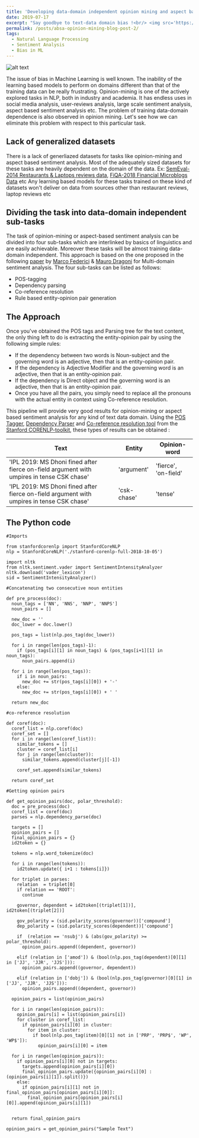 ```yaml
---
title: 'Developing data-domain independent opinion mining and aspect based sentiment analysis model in NLP'
date: 2019-07-17
excerpt: "Say goodbye to text-data domain bias !<br/> <img src='https://github.com/rajaswa/rajaswa.github.io/blob/master/images/blog2.png'>"
permalink: /posts/absa-opinion-mining-blog-post-2/
tags:
  - Natural Language Processing
  - Sentiment Analysis
  - Bias in ML
---
```


![alt text](https://github.com/rajaswa/rajaswa.github.io/blob/master/images/blog2.png)

The issue of bias in Machine Learning is well known. The inability of the learning based models to perform on domains different than that of the training data can be really frustrating. Opinion-mining is one of the actively explored tasks in NLP, both in industry and academia. It has endless uses in social media analysis, user-reviews analysis, large scale sentiment analysis, aspect based sentiment analysis etc. The problem of training data-domain dependence is also observed in opinion mining. Let's see how we can eliminate this problem with respect to this particular task.



## Lack of generalized datasets

There is a lack of generliazed datasets for tasks like opinion-mining and aspect based sentiment analysis. Most of the adequately sized datasets for these tasks are heavily dependent on the domain of the data. Ex: [SemEval-2014 Restaurants & Laptops reviews data](http://alt.qcri.org/semeval2014/task4/index.php?id=data-and-tools), [FiQA-2018 Financial Microblogs Data](https://sites.google.com/view/fiqa/home) etc Any learning based models for these tasks trained on these kind of datasets won't deliver on data from sources other than restaurant reviews, laptop reviews etc 

## Dividing the task into data-domain independent sub-tasks

The task of opinion-mining or aspect-based sentiment analysis can be divided into four sub-tasks which are interlinked by basics of linguistics and are easily achievable. Moreover these tasks will be almost training data-domain independent. This approach is based on the one proposed in the following [paper](http://ceur-ws.org/Vol-1874/paper_6.pdf) by [Marco Federici](https://scholar.google.com/citations?user=TfInmkIAAAAJ&hl=en) &  [Mauro Dragoni](https://scholar.google.com/citations?user=88gjGJ0AAAAJ&hl=en) for Multi-domain sentiment analysis. The four sub-tasks can be listed as follows:

*	POS-tagging 
*	Dependency parsing
*	Co-reference resolution
*	Rule based entity-opinion pair generation

## The Approach

Once you've obtained the POS tags and Parsing tree for the text content, the only thing left to do is extracting the entity-opinion pair by using the following simple rules:

*	If the dependency between two words is Noun-subject and the governing word is an adjective, then that is an entity-opinion pair.
*	If the dependency is Adjective Modifier and the governing word is an adjective, then that is an entity-opinion pair.
*	If the dependency is Direct object and the governing word is an adjective, then that is an entity-opinion pair.
*	Once you have all the pairs, you simply need to replace all the pronouns with the actual entity in context using Co-reference resolution.

This pipeline will provide very good results for opinion-mining or aspect based sentiment analysis for any kind of text data domain.
Using the [POS Tagger](https://nlp.stanford.edu/software/tagger.html), [Dependency Parser](https://nlp.stanford.edu/software/nndep.html) and [Co-reference resolution tool](https://stanfordnlp.github.io/CoreNLP/coref.html) from the [Stanford CORENLP-toolkit](https://stanfordnlp.github.io/CoreNLP/), these types of results can be obtained :

| Text  | Entity | Opinion-word |
| ------------- | ------------- | -------------
| 'IPL 2019: MS Dhoni fined after fierce on-field argument with umpires in tense CSK chase'  | 'argument'  | 'fierce', 'on-field' |
| 'IPL 2019: MS Dhoni fined after fierce on-field argument with umpires in tense CSK chase' | 'csk-chase'  | 'tense' |

## The Python code

```
#Imports

from stanfordcorenlp import StanfordCoreNLP
nlp = StanfordCoreNLP('./stanford-corenlp-full-2018-10-05')

import nltk
from nltk.sentiment.vader import SentimentIntensityAnalyzer
nltk.download('vader_lexicon')
sid = SentimentIntensityAnalyzer()
```

```
#Concatenating two consecutive noun entities

def pre_process(doc):
  noun_tags = ['NN', 'NNS', 'NNP', 'NNPS']
  noun_pairs = []
  
  new_doc = ''
  doc_lower = doc.lower() 
     
  pos_tags = list(nlp.pos_tag(doc_lower))
  
  for i in range(len(pos_tags)-1):
    if (pos_tags[i][1] in noun_tags) & (pos_tags[i+1][1] in noun_tags):
      noun_pairs.append(i)
     
  for i in range(len(pos_tags)):
    if i in noun_pairs:
      new_doc += str(pos_tags[i][0]) + '-'
    else:
      new_doc += str(pos_tags[i][0]) + ' '
      
  return new_doc
```

```
#co-reference resolution 

def coref(doc):
  coref_list = nlp.coref(doc)
  coref_set = []
  for i in range(len(coref_list)):
    similar_tokens = []
    cluster = coref_list[i]
    for j in range(len(cluster)):
      similar_tokens.append(cluster[j][-1])
    
    coref_set.append(similar_tokens)
  
  return coref_set

```

```
#Getting opinion pairs

def get_opinion_pairs(doc, polar_threshold):
  doc = pre_process(doc)
  coref_list = coref(doc)
  parses = nlp.dependency_parse(doc)
  
  targets = []
  opinion_pairs = []
  final_opinion_pairs = {}
  id2token = {}
  
  tokens = nlp.word_tokenize(doc)
  
  for i in range(len(tokens)):
    id2token.update({ i+1 : tokens[i]})
  
  for triplet in parses:
    relation  = triplet[0] 
    if relation == 'ROOT':
      continue
      
    governor, dependent = id2token[(triplet[1])], id2token[(triplet[2])]
    
    gov_polarity = (sid.polarity_scores(governor))['compound']
    dep_polarity = (sid.polarity_scores(dependent))['compound']
    
    if  (relation == 'nsubj') & (abs(gov_polarity) >= polar_threshold):
      opinion_pairs.append((dependent, governor))
      
    elif (relation in ['amod']) & (bool(nlp.pos_tag(dependent)[0][1] in ['JJ', 'JJR', 'JJS'])):
      opinion_pairs.append((governor, dependent))
      
    elif (relation in ['dobj']) & (bool(nlp.pos_tag(governor)[0][1] in ['JJ', 'JJR', 'JJS'])):
      opinion_pairs.append((dependent, governor))
      
  opinion_pairs = list(opinion_pairs)
  
  for i in range(len(opinion_pairs)):
    opinion_pairs[i] = list(opinion_pairs[i])
    for cluster in coref_list:
      if opinion_pairs[i][0] in cluster:
        for item in cluster:
          if bool(nlp.pos_tag(item)[0][1] not in ['PRP', 'PRP$', 'WP', 'WP$']):
            opinion_pairs[i][0] = item
  
  for i in range(len(opinion_pairs)):
    if opinion_pairs[i][0] not in targets:
      targets.append(opinion_pairs[i][0])      
      final_opinion_pairs.update({opinion_pairs[i][0] : (opinion_pairs[i][1]).split()})
    else:   
      if opinion_pairs[i][1] not in final_opinion_pairs[opinion_pairs[i][0]]:
        final_opinion_pairs[opinion_pairs[i][0]].append(opinion_pairs[i][1])
  
  
  return final_opinion_pairs
```

```
opinion_pairs = get_opinion_pairs("Sample Text")
```











